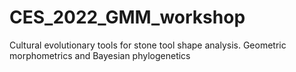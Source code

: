 # CES_2022_GMM_workshop
Cultural evolutionary tools for stone tool shape analysis. Geometric morphometrics and Bayesian phylogenetics
